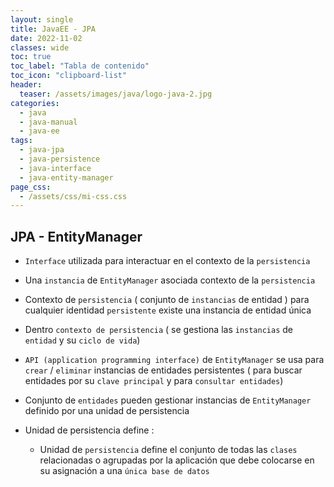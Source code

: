 ```yaml
---
layout: single
title: JavaEE - JPA
date: 2022-11-02
classes: wide
toc: true
toc_label: "Tabla de contenido"
toc_icon: "clipboard-list"
header:
  teaser: /assets/images/java/logo-java-2.jpg
categories:
  - java
  - java-manual
  - java-ee
tags:
  - java-jpa
  - java-persistence
  - java-interface
  - java-entity-manager
page_css:
  - /assets/css/mi-css.css
---
```


## JPA - EntityManager

* ``Interface`` utilizada para interactuar en el contexto de la ``persistencia``

* Una ``instancia`` de ``EntityManager`` asociada contexto de la ``persistencia``

* Contexto de ``persistencia`` ( conjunto de ``instancias`` de entidad ) para cualquier identidad ``persistente`` existe una instancia de entidad única

* Dentro ``contexto de persistencia`` ( se gestiona las ``instancias`` de ``entidad`` y su ``ciclo de vida``)

* ``API (application programming interface)`` de ``EntityManager`` se usa para ``crear`` / ``eliminar`` instancias de entidades persistentes ( para buscar entidades por su ``clave principal`` y para ``consultar entidades``)

* Conjunto de ``entidades`` pueden gestionar instancias de ``EntityManager`` definido por una unidad de persistencia

* Unidad de persistencia define :

  * Unidad de ``persistencia`` define el conjunto de todas las ``clases`` relacionadas o agrupadas por la aplicación que debe colocarse en su asignación a una ``única base de datos``

